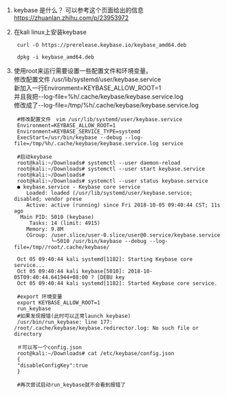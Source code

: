 1. keybase 是什么？
可以参考这个页面给出的信息
https://zhuanlan.zhihu.com/p/23953972

2. 在kali linux上安装keybase

        curl -O https://prerelease.keybase.io/keybase_amd64.deb

        dpkg -i keybase_amd64.deb

3. 使用root来运行需要设置一些配置文件和环境变量。  
修改配置文件 /usr/lib/systemd/user/keybase.service  
新加入一行Environment=KEYBASE_ALLOW_ROOT=1  
并且我把--log-file=%h/.cache/keybase/keybase.service.log  
修改成了--log-file=/tmp/%h/.cache/keybase/keybase.service.log  


        #修改配置文件　vim /usr/lib/systemd/user/keybase.service
        Environment=KEYBASE_ALLOW_ROOT=1
        Environment=KEYBASE_SERVICE_TYPE=systemd
        ExecStart=/usr/bin/keybase --debug --log-file=/tmp/%h/.cache/keybase/keybase.service.log service

        #启动keybase
        root@kali:~/Downloads# systemctl --user daemon-reload
        root@kali:~/Downloads# systemctl --user start keybase.service
        root@kali:~/Downloads#
        root@kali:~/Downloads# systemctl --user status keybase.service
        ● keybase.service - Keybase core service
           Loaded: loaded (/usr/lib/systemd/user/keybase.service; disabled; vendor prese
           Active: active (running) since Fri 2018-10-05 09:40:44 CST; 11s ago
         Main PID: 5010 (keybase)
            Tasks: 14 (limit: 4915)
           Memory: 9.8M
           CGroup: /user.slice/user-0.slice/user@0.service/keybase.service
                   └─5010 /usr/bin/keybase --debug --log-file=/tmp//root/.cache/keybase/

        Oct 05 09:40:44 kali systemd[1182]: Starting Keybase core service...
        Oct 05 09:40:44 kali keybase[5010]: 2018-10-05T09:40:44.641944+08:00 ? [DEBU key
        Oct 05 09:40:44 kali systemd[1182]: Started Keybase core service.

        #export 环境变量
        export KEYBASE_ALLOW_ROOT=1
        run_keybase
        #如果发现报错(此时可以正常launch keybase)
        /usr/bin/run_keybase: line 177: /root/.cache/keybase/keybase.redirector.log: No such file or directory

        ＃可以写一个config.json
        root@kali:~/Downloads# cat /etc/keybase/config.json
        {
        "disableConfigKey":true
        }

        #再次尝试启动run_keybase就不会看到报错了

